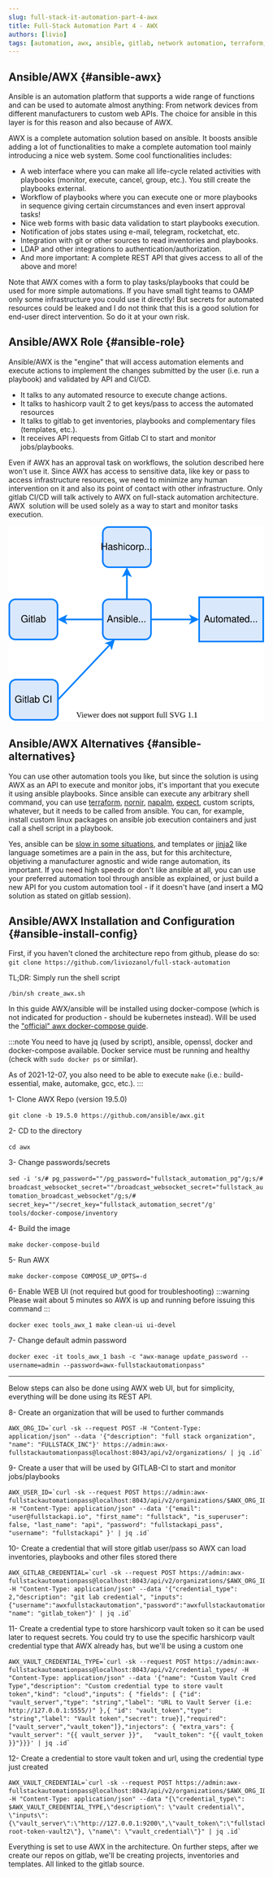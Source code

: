 ```yaml
---
slug: full-stack-it-automation-part-4-awx
title: Full-Stack Automation Part 4 - AWX
authors: [livio]
tags: [automation, awx, ansible, gitlab, network automation, terraform, playbook, inventory]
---
```


## Ansible/AWX {#ansible-awx}

Ansible is an automation platform that supports a wide range of functions and can be used to automate almost anything: From network devices from different manufacturers to custom web APIs. The choice for ansible in this layer is for this reason and also because of AWX.

<!--truncate-->

AWX is a complete automation solution based on ansible. It boosts ansible adding a lot of functionalities to make a complete automation tool mainly introducing a nice web system. Some cool functionalities includes:
- A web interface where you can make all life-cycle related activities with
playbooks (monitor, execute, cancel, group, etc.). You still create the playbooks external.
- Workflow of playbooks where you can execute one or more playbooks in sequence giving certain circumstances and even insert approval tasks!
- Nice web forms with basic data validation to start playbooks execution.
- Notification of jobs states using e-mail, telegram, rocketchat, etc.
- Integration with git or other sources to read inventories and playbooks.
- LDAP and other integrations to authentication/authorization.
- And more important: A complete REST API that gives access to all of the above and more!


Note that AWX comes with a form to play tasks/playbooks that could be used for more simple automations. If you have small tight teams to OAMP only some infrastructure you could use it directly! But secrets for automated resources could be leaked and I do not think that this is a good solution for end-user direct intervention. So do it at your own risk.

## Ansible/AWX Role {#ansible-role}

Ansible/AWX is the "engine" that will access automation elements and execute actions to implement the changes submitted by the user (i.e. run a playbook) and validated by API and CI/CD.

- It talks to any automated resource to execute change actions.
- It talks to hashicorp vault 2 to get keys/pass to access the automated resources
- It talks to gitlab to get inventories, playbooks and complementary files (templates, etc.).
- It receives API requests from Gitlab CI to start and monitor jobs/playbooks.

Even if AWX has an approval task on workflows, the solution described here won't use it. Since AWX has access to sensitive data, like key or pass to access infrastructure resources, we need to minimize any human intervention on it and also its point of contact with other infrastructure. Only gitlab CI/CD will talk actively to AWX on full-stack automation architecture. AWX  solution will be used solely as a way to start and monitor tasks execution.

![AWX/ansible role on architecture](./img/awx_arch.svg)

## Ansible/AWX Alternatives {#ansible-alternatives}

You can use other automation tools you like, but since the solution is using AWX as an API to execute and monitor jobs, it's important that you execute it using ansible playbooks. Since ansible can execute any arbitrary shell command, you can use [terraform](https://www.terraform.io/), [nornir](https://nornir.readthedocs.io/en/latest/), [napalm](https://napalm.readthedocs.io/en/latest/), [expect](https://en.wikipedia.org/wiki/Expect), custom scripts, whatever, but it needs to be called from ansible. You can, for example, install custom linux packages on ansible job execution containers and just call a shell script in a playbook.

Yes, ansible can be [slow in some situations](https://networklore.com/ansible-nornir-speed/), and templates or [jinja2](https://docs.ansible.com/ansible/latest/user_guide/playbooks_templating.html) like language sometimes are a pain in the ass, but for this architecture, objetiving a manufacturer agnostic and wide range automation, its important. If you need high speeds or don't like ansible at all, you can use your preferred automation tool through ansible as explained, or just build a new API for you custom automation tool - if it doesn't have (and insert a MQ solution as stated on gitlab session).


## Ansible/AWX Installation and Configuration {#ansible-install-config}

First, if you haven't cloned the architecture repo from github, please do so: ```git clone https://github.com/liviozanol/full-stack-automation```

TL;DR: Simply run the shell script
```
/bin/sh create_awx.sh
```

In this guide AWX/ansible will be installed using docker-compose (which is not indicated for production - should be kubernetes instead). Will be used the ["official" awx docker-compose guide](https://github.com/ansible/awx/blob/devel/tools/docker-compose/README.md).

:::note
You need to have jq (used by script), ansible, openssl, docker and docker-compose available. Docker service must be running and healthy (check with ```sudo docker ps``` or similar).

As of 2021-12-07, you also need to be able to execute ```make``` (i.e.: build-essential, make, automake, gcc, etc.).
:::

1- Clone AWX Repo (version 19.5.0)

```git clone -b 19.5.0 https://github.com/ansible/awx.git```


2- CD to the directory

```cd awx```


3- Change passwords/secrets

```sed -i 's/# pg_password=""/pg_password="fullstack_automation_pg"/g;s/# broadcast_websocket_secret=""/broadcast_websocket_secret="fullstack_automation_broadcast_websocket"/g;s/# secret_key=""/secret_key="fullstack_automation_secret"/g' tools/docker-compose/inventory```


4- Build the image

```make docker-compose-build```


5- Run AWX

```make docker-compose COMPOSE_UP_OPTS=-d```


6- Enable WEB UI (not required but good for troubleshooting)
:::warning
Please wait about 5 minutes so AWX is up and running before issuing this command
:::


```docker exec tools_awx_1 make clean-ui ui-devel```


7- Change default admin password

```docker exec -it tools_awx_1 bash -c "awx-manage update_password --username=admin --password=awx-fullstackautomationpass"```

----

Below steps can also be done using AWX web UI, but for simplicity, everything will be done using its REST API.


8- Create an organization that will be used to further commands
```
AWX_ORG_ID=`curl -sk --request POST -H "Content-Type: application/json" --data '{"description": "full stack organization", "name": "FULLSTACK_INC"}' https://admin:awx-fullstackautomationpass@localhost:8043/api/v2/organizations/ | jq .id`
```


9- Create a user that will be used by GITLAB-CI to start and monitor jobs/playbooks
```
AWX_USER_ID=`curl -sk --request POST https://admin:awx-fullstackautomationpass@localhost:8043/api/v2/organizations/$AWX_ORG_ID/users/ -H "Content-Type: application/json" --data '{"email": "user@fullstackapi.io", "first_name": "fullstack", "is_superuser": false, "last_name": "api", "password": "fullstackapi_pass", "username": "fullstackapi" }' | jq .id`
```


10- Create a credential that will store gitlab user/pass so AWX can load inventories, playbooks and other files stored there
```
AWX_GITLAB_CREDENTIAL=`curl -sk --request POST https://admin:awx-fullstackautomationpass@localhost:8043/api/v2/organizations/$AWX_ORG_ID/credentials/ -H "Content-Type: application/json" --data '{"credential_type": 2,"description": "git lab credential", "inputs":{"username":"awxfullstackautomation","password":"awxfullstackautomation"}, "name": "gitlab_token"}' | jq .id`
```


11- Create a credential type to store harshicorp vault token so it can be used later to request secrets. You could try to use the specific harshicorp vault credential type that AWX already has, but we'll be using a custom one
```
AWX_VAULT_CREDENTIAL_TYPE=`curl -sk --request POST https://admin:awx-fullstackautomationpass@localhost:8043/api/v2/credential_types/ -H "Content-Type: application/json" --data '{"name": "Custom Vault Cred Type","description": "Custom credential type to store vault token","kind": "cloud","inputs": {	"fields": [	{"id": "vault_server","type": "string","label": "URL to Vault Server (i.e: http://127.0.0.1:5555/)"	},{	"id": "vault_token","type": "string","label": "Vault token","secret": true}],"required": ["vault_server","vault_token"]},"injectors": {	"extra_vars": {	"vault_server": "{{ vault_server }}",	"vault_token": "{{ vault_token }}"}}}' | jq .id`
```


12- Create a credential to store vault token and url, using the credential type just created
```
AWX_VAULT_CREDENTIAL=`curl -sk --request POST https://admin:awx-fullstackautomationpass@localhost:8043/api/v2/organizations/$AWX_ORG_ID/credentials/ -H "Content-Type: application/json" --data "{\"credential_type\": $AWX_VAULT_CREDENTIAL_TYPE,\"description\": \"vault credential\", \"inputs\":{\"vault_server\":\"http://127.0.0.1:9200\",\"vault_token\":\"fullstackautomation-root-token-vault2\"}, \"name\": \"vault_credential\"}" | jq .id`
```


Everything is set to use AWX in the architecture. On further steps, after we create our repos on gitlab, we'll be creating projects, inventories and templates. All linked to the gitlab source.